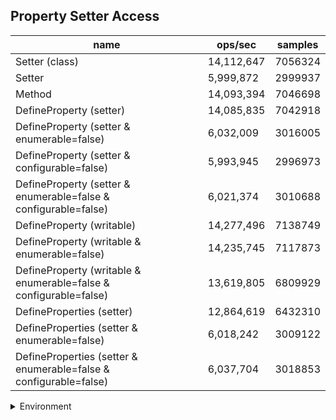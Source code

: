 ## Property Setter Access

|name|ops/sec|samples|
|-|-|-|
|Setter (class)|14,112,647|7056324|
|Setter|5,999,872|2999937|
|Method|14,093,394|7046698|
|DefineProperty (setter)|14,085,835|7042918|
|DefineProperty (setter & enumerable=false)|6,032,009|3016005|
|DefineProperty (setter & configurable=false)|5,993,945|2996973|
|DefineProperty (setter & enumerable=false & configurable=false)|6,021,374|3010688|
|DefineProperty (writable)|14,277,496|7138749|
|DefineProperty (writable & enumerable=false)|14,235,745|7117873|
|DefineProperty (writable & enumerable=false & configurable=false)|13,619,805|6809929|
|DefineProperties (setter)|12,864,619|6432310|
|DefineProperties (setter & enumerable=false)|6,018,242|3009122|
|DefineProperties (setter & enumerable=false & configurable=false)|6,037,704|3018853|


<details>
<summary>Environment</summary>

* __Machine:__ linux x64 | 4 vCPUs | 7.6GB Mem
* __Run:__ Wed Sep 25 2024 22:32:59 GMT+0000 (Coordinated Universal Time)
</details>

<!--
{"environment":{"platform":"linux","arch":"x64","cpus":4,"totalMemory":7.597896575927734},"benchmarks":[{"name":"Setter (class)","opsSec":14112647.520234512,"samples":7056324},{"name":"Setter","opsSec":5999872.692040232,"samples":2999937},{"name":"Method","opsSec":14093394.985210001,"samples":7046698},{"name":"DefineProperty (setter)","opsSec":14085835.126455938,"samples":7042918},{"name":"DefineProperty (setter & enumerable=false)","opsSec":6032009.034887707,"samples":3016005},{"name":"DefineProperty (setter & configurable=false)","opsSec":5993945.38867179,"samples":2996973},{"name":"DefineProperty (setter & enumerable=false & configurable=false)","opsSec":6021374.036811817,"samples":3010688},{"name":"DefineProperty (writable)","opsSec":14277496.601188393,"samples":7138749},{"name":"DefineProperty (writable & enumerable=false)","opsSec":14235745.516070044,"samples":7117873},{"name":"DefineProperty (writable & enumerable=false & configurable=false)","opsSec":13619805.290458672,"samples":6809929},{"name":"DefineProperties (setter)","opsSec":12864619.433748007,"samples":6432310},{"name":"DefineProperties (setter & enumerable=false)","opsSec":6018242.098044286,"samples":3009122},{"name":"DefineProperties (setter & enumerable=false & configurable=false)","opsSec":6037704.671596982,"samples":3018853}]}-->
